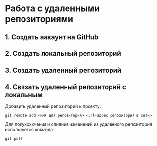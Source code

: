 # **Работа с удаленными репозиториями**

## 1. Создать аакаунт на GitHub
## 2. Создать локальный репозиторий
## 3. Создать удаленный репозиторий
## 4. Связать удаленный репозиторий с локальным

Добавить удаленный репозиторий к проекту:
```
git remote add <имя для репозитория> <url-адрес репозитория в сети>
```

Для полуxxxxчения и слияния изменений из удаленного репозитория используется команда 
```
git pull
```